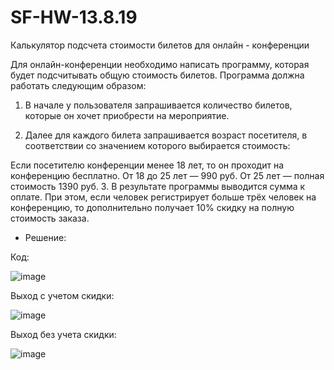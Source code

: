 # SF-HW-13.8.19
Калькулятор подсчета стоимости билетов для онлайн - конференции

Для онлайн-конференции необходимо написать программу, которая будет подсчитывать общую стоимость билетов. Программа должна работать следующим образом:

1. В начале у пользователя запрашивается количество билетов, которые он хочет приобрести на мероприятие.

2. Далее для каждого билета запрашивается возраст посетителя, в соответствии со значением которого выбирается стоимость:

Если посетителю конференции менее 18 лет, то он проходит на конференцию бесплатно.
От 18 до 25 лет — 990 руб.
От 25 лет — полная стоимость 1390 руб.
3. В результате программы выводится сумма к оплате. При этом, если человек регистрирует больше трёх человек на конференцию, то дополнительно получает 10% скидку на полную стоимость заказа.

- Решение:
 
Код:

![image](https://user-images.githubusercontent.com/110028579/185300433-d634d663-9901-4731-91c1-f146349e3e28.png)

Выход с учетом скидки:

![image](https://user-images.githubusercontent.com/110028579/185301412-961e8b9a-062c-4355-8844-084f5d769029.png)

Выход без учета скидки:
 
![image](https://user-images.githubusercontent.com/110028579/185301885-162d4b57-181c-4b76-be22-53a33e7edd4c.png)



